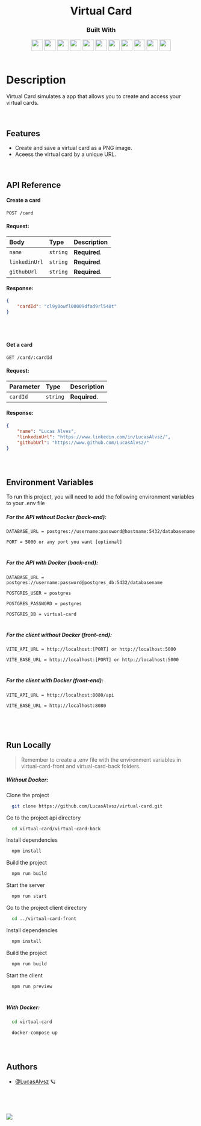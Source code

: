 <h1 align="center">
  Virtual Card
</h1>
<div align="center">

  <h3>Built With</h3>

  <img src="https://img.shields.io/badge/TypeScript-007ACC?style=for-the-badge&logo=typescript&logoColor=white" height="30px"/>
  <img src="https://img.shields.io/badge/Node.js-339933?style=for-the-badge&logo=nodedotjs&logoColor=white" height="30px"/>
  <img src="https://img.shields.io/badge/Express.js-000000?style=for-the-badge&logo=express&logoColor=white" height="30px"/>
  <img src="https://img.shields.io/badge/React-20232A?style=for-the-badge&logo=react&logoColor=61DAFB" height="30px"/>
  <img src="https://img.shields.io/badge/styled--components-DB7093?style=for-the-badge&logo=styled-components&logoColor=white" height="30px"/>
  <img src="https://img.shields.io/badge/PostgreSQL-316192?style=for-the-badge&logo=postgresql&logoColor=white" height="30px"/>
  <img src="https://img.shields.io/badge/Prisma-3982CE?style=for-the-badge&logo=Prisma&logoColor=white" height="30px"/>
  <img src="https://img.shields.io/badge/Jest-C21325?style=for-the-badge&logo=jest&logoColor=white" height="30px"/>
  <img src="https://img.shields.io/badge/Docker-228FE1?style=for-the-badge&logo=docker&logoColor=white" height="30px"/>
  <img src="https://img.shields.io/badge/Heroku-430098?style=for-the-badge&logo=heroku&logoColor=white" height="30px"/>
  <img src="https://img.shields.io/badge/Vercel-000000?style=for-the-badge&logo=vercel&logoColor=white" height="30px"/>
  <!-- Badges source: https://dev.to/envoy_/150-badges-for-github-pnk -->
</div>

<br/>

# Description

Virtual Card simulates a app that allows you to create and access your virtual cards.

</br>

## Features

-   Create and save a virtual card as a PNG image.
-   Aceess the virtual card by a unique URL.

</br>

## API Reference

#### Create a card

```http
POST /card
```

#### Request:

| Body          | Type     | Description   |
| :------------ | :------- | :------------ |
| `name`        | `string` | **Required**. |
| `linkedinUrl` | `string` | **Required**. |
| `githubUrl`   | `string` | **Required**. |

#### Response:

```json
{
	"cardId": "cl9y0owfl00009dfad9rl540t"
}
```

</br>

#

#### Get a card

```http
GET /card/:cardId
```

#### Request:

| Parameter | Type     | Description   |
| :-------- | :------- | :------------ |
| `cardId`  | `string` | **Required**. |

#### Response:

```json
{
	"name": "Lucas Alves",
	"linkedinUrl": "https://www.linkedin.com/in/LucasAlvsz/",
	"githubUrl": "https://www.github.com/LucasAlvsz/"
}
```

</br>

#

## Environment Variables

To run this project, you will need to add the following environment variables to your .env file

##### For the API without Docker (back-end):

`DATABASE_URL = postgres://username:password@hostname:5432/databasename`

`PORT = 5000 or any port you want [optional]`

#

##### For the API with Docker (back-end):

`DATABASE_URL = postgres://username:password@postgres_db:5432/databasename`

`POSTGRES_USER = postgres`

`POSTGRES_PASSWORD = postgres`

`POSTGRES_DB = virtual-card`

#

##### For the client without Docker (front-end):

`VITE_API_URL = http://localhost:[PORT] or http://localhost:5000`

`VITE_BASE_URL = http://localhost:[PORT] or http://localhost:5000`

#

##### For the client with Docker (front-end):

`VITE_API_URL = http://localhost:8080/api`

`VITE_BASE_URL = http://localhost:8080`

#

</br>

## Run Locally

> Remember to create a .env file with the environment variables in virtual-card-front and virtual-card-back folders.

##### Without Docker:

Clone the project

```bash
  git clone https://github.com/LucasAlvsz/virtual-card.git
```

Go to the project api directory

```bash
  cd virtual-card/virtual-card-back
```

Install dependencies

```bash
  npm install
```

Build the project

```bash
  npm run build
```

Start the server

```bash
  npm run start
```

Go to the project client directory

```bash
  cd ../virtual-card-front
```

Install dependencies

```bash
  npm install
```

Build the project

```bash
  npm run build
```

Start the client

```bash
  npm run preview
```

#

##### With Docker:

```bash
  cd virtual-card
```

```bash
  docker-compose up
```

</br>

#

## Authors

-   [@LucasAlvsz](https://www.github.com/LucasAlvsz) 🪐

<br/>

#

<a  href="mailto:contato.lucasalv@gmail.com" target="_blank"><img src="https://img.shields.io/badge/Ask%20me-anything-1abc9c.svg"></a>
